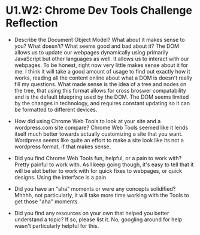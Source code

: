 # U1.W2: Chrome Dev Tools Challenge Reflection

* Describe the Document Object Model? What about it makes sense to you? What doesn't? What seems good and bad about it?
The DOM allows us to update our webpages dynamically using primarily JavaScript but other languages as well. It allows us to interact with our webpages. To be honest, right now very little makes sense about it for me. 
I think it will take a good amount of usage to find out exactly how it works, reading all the content online about what a DOM is doesn't really fill my questions. What made sense is the idea of a tree and nodes on the tree, that using this format allows for cross broswer compatability and is the default bluepring used by the DOM. The DOM seems limited by the changes in technology, and requires constant updating so it can be formatted to different devices.

* How did using Chrome Web Tools to look at your site and a wordpress.com site compare?
Chrome Web Tools seemed like it lends itself much better towards actually customizing a site that you want. Wordpress seems like quite an effort to make a site look like its not a wordpress format, if that makes sense.

* Did you find Chrome Web Tools fun, helpful, or a pain to work with?
Pretty painful to work with. As I keep going though, it's easy to tell that it will be alot better to work with for quick fixes to webpages, or quick designs.
Using the interface is a pain

* Did you have an "aha" moments or were any concepts solidified?
Mhhhh, not particularly, it will take more time working with the Tools
to get those "aha" moments

* Did you find any resources on your own that helped you better understand a topic? If so, please list it.
No, googling around for help wasn't particularly helpful for this.